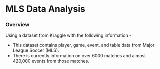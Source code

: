 # MLS Data Analysis 

### Overview
Using a dataset from Kraggle with the following information - 
- This dataset contains player, game, event, and table data from Major League Soccer (MLS).
- There is currently information on over 6000 matches and almost 420,000 events from those matches.
